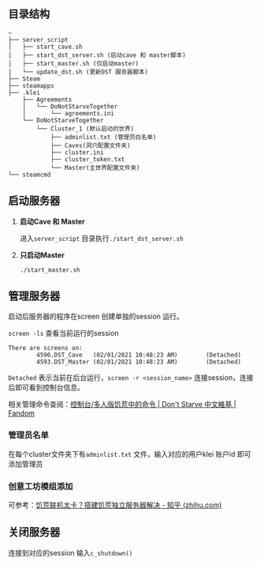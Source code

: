 ## 目录结构

```
~
├── server_script
│   ├── start_cave.sh
│   ├── start_dst_server.sh (启动cave 和 master脚本)
│   ├── start_master.sh (仅启动master)
│   └── update_dst.sh (更新DST 服务器脚本)
├── Steam
├── steamapps
├── .klei
	├── Agreements
	│   └── DoNotStarveTogether
	│       └── agreements.ini
	└── DoNotStarveTogether
    	└── Cluster_1 (默认启动的世界)
        	├── adminlist.txt (管理员白名单)
        	├── Caves(洞穴配置文件夹)
        	├── cluster.ini
        	├── cluster_token.txt
        	└── Master(主世界配置文件夹)
└── steamcmd
```



## 启动服务器

1. **启动Cave 和 Master**

   进入`server_script` 目录执行`./start_dst_server.sh`

2. **只启动Master**

   `./start_master.sh`



## 管理服务器

启动后服务器的程序在screen 创建单独的session 运行。

`screen -ls` 查看当前运行的session

```
There are screens on:
        4596.DST_Cave   (02/01/2021 10:48:23 AM)        (Detached)
        4593.DST_Master (02/01/2021 10:48:23 AM)        (Detached)
```

`Detached` 表示当前在后台运行，`screen -r <session_name>` 连接session，连接后即可看到控制台信息。

相关管理命令查阅：[控制台/多人版饥荒中的命令 | Don't Starve 中文維基 | Fandom](https://dontstarve.fandom.com/zh/wiki/控制台/多人版饑荒中的命令)



### 管理员名单

在每个cluster文件夹下有`adminlist.txt` 文件，输入对应的用户klei 账户id 即可添加管理员



### 创意工坊模组添加

可参考：[饥荒联机太卡？搭建饥荒独立服务器解决 - 知乎 (zhihu.com)](https://zhuanlan.zhihu.com/p/146379848)





## 关闭服务器

连接到对应的session 输入`c_shutdown()` 